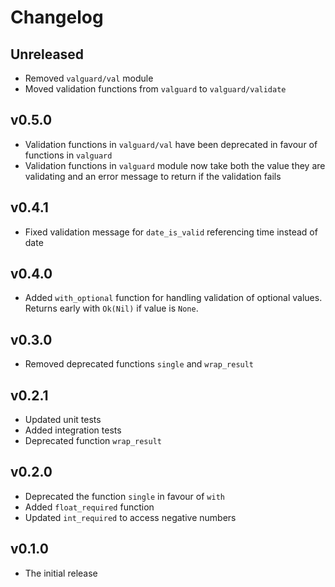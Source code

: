 # Changelog

## Unreleased

- Removed `valguard/val` module
- Moved validation functions from `valguard` to `valguard/validate`

## v0.5.0

- Validation functions in `valguard/val` have been deprecated in favour of functions in `valguard`
- Validation functions in `valguard` module now take both the value they are validating and an error message
to return if the validation fails

## v0.4.1

- Fixed validation message for `date_is_valid` referencing time instead of date

## v0.4.0

- Added `with_optional` function for handling validation of optional values.
Returns early with `Ok(Nil)` if value is `None`.

## v0.3.0

- Removed deprecated functions `single` and `wrap_result`

## v0.2.1

- Updated unit tests
- Added integration tests
- Deprecated function `wrap_result`

## v0.2.0

- Deprecated the function `single` in favour of `with`
- Added `float_required` function
- Updated `int_required` to access negative numbers

## v0.1.0

- The initial release
